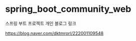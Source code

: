 # spring_boot_community_web

스프링 부트 프로젝트   개인 블로그 링크

https://blog.naver.com/dktmrorl/222001109548

